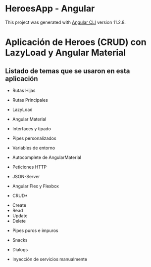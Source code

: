 # HeroesApp - Angular 

This project was generated with [Angular CLI](https://github.com/angular/angular-cli) version 11.2.8.

# Aplicación de Heroes (CRUD) con LazyLoad y Angular Material

## Listado de temas que se usaron en esta aplicación

* Rutas Hijas

* Rutas Principales

* LazyLoad

* Angular Material

* Interfaces y tipado

* Pipes personalizados

* Variables de entorno

* Autocomplete de AngularMaterial

* Peticiones HTTP

* JSON-Server

* Angular Flex y Flexbox

* CRUD*

- Create
- Read
- Update
- Delete

* Pipes puros e impuros

* Snacks

* Dialogs

* Inyección de servicios manualmente





